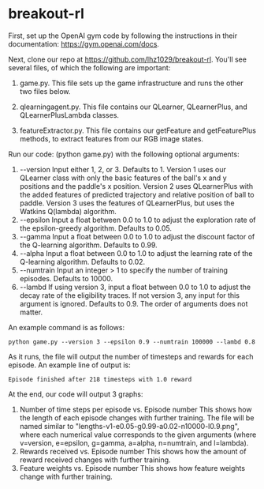 # breakout-rl

First, set up the OpenAI gym code by following the instructions in their documentation: https://gym.openai.com/docs.

Next, clone our repo at https://github.com/lhz1029/breakout-rl. You'll see several files, of which the following are important:

1. game.py. This file sets up the game infrastructure and runs the other two files below.

2. qlearningagent.py. This file contains our QLearner, QLearnerPlus, and QLearnerPlusLambda classes.

3. featureExtractor.py. This file contains our getFeature and getFeaturePlus methods, to extract features from our RGB image states.

Run our code: (python game.py) with the following optional arguments:

1. --version
    Input either 1, 2, or 3. Defaults to 1.
    Version 1 uses our QLearner class with only the basic features of the ball's x and y positions and the paddle's x position. Version 2 uses QLearnerPlus with the added features of predicted trajectory and relative position of ball to paddle. Version 3 uses the features of QLearnerPlus, but uses the Watkins Q(lambda) algorithm.
2. --epsilon
    Input a float between 0.0 to 1.0 to adjust the exploration rate of the epsilon-greedy algorithm. Defaults to 0.05.
3. --gamma
    Input a float between 0.0 to 1.0 to adjust the discount factor of the Q-learning algorithm. Defaults to 0.99.
4. --alpha
    Input a float between 0.0 to 1.0 to adjust the learning rate of the Q-learning algorithm. Defaults to 0.02.
5. --numtrain
    Input an integer $>$ 1 to specify the number of training episodes. Defaults to 10000.
6. --lambd
    If using version 3, input a float between 0.0 to 1.0 to adjust the decay rate of the eligibility traces. If not version 3, any input for this argument is ignored. Defaults to 0.9.
The order of arguments does not matter.

An example command is as follows:
```
python game.py --version 3 --epsilon 0.9 --numtrain 100000 --lambd 0.8
```

As it runs, the file will output the number of timesteps and rewards for each episode. An example line of output is:
```
Episode finished after 218 timesteps with 1.0 reward
```

At the end, our code will output 3 graphs:

1. Number of time steps per episode vs. Episode number
    This shows how the length of each episode changes with further training. The file will be named similar to "lengths-v1-e0.05-g0.99-a0.02-n10000-l0.9.png", where each numerical value corresponds to the given arguments (where v=version, e=epsilon, g=gamma, a=alpha, n=numtrain, and l=lambda).
2. Rewards received vs. Episode number
    This shows how the amount of reward received changes with further training.
3. Feature weights vs. Episode number
    This shows how feature weights change with further training.
